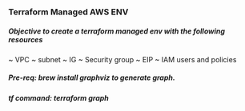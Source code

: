 ### Terraform Managed AWS ENV ###

##### Objective to create a terraform managed env with the following resources

~ VPC
~ subnet
~ IG
~ Security group
~ EIP
~ IAM users and policies

##### Pre-req: brew install graphviz to generate graph. 
##### tf command: terraform graph

